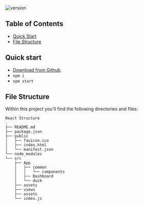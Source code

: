  ![version](https://img.shields.io/badge/version-1.0.0-red.svg)

## Table of Contents

* [Quick Start](#quick-start)
* [File Structure](#file-structure)

## Quick start

- [Download from Github](https://github.com/nachocapodanno/casita-gastos).
- `npm i`
- `npm start`

## File Structure
Within this project you'll find the following directories and files:

```
React Structure
.
├── README.md
├── package.json
├── public
│   ├── favicon.ico
│   ├── index.html
│   └── manifest.json
└── node_modules
└── src
    ├── App    
    │   ├── common
    │   │   └── components
    │   ├── Dashboard
    │   └── duck
    ├── assets
    ├── views
    ├── assets
    └── index.js
```




